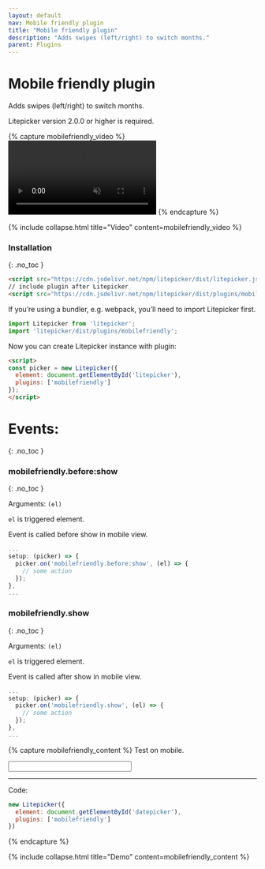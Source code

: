 ```yaml
---
layout: default
nav: Mobile friendly plugin
title: "Mobile friendly plugin"
description: "Adds swipes (left/right) to switch months."
parent: Plugins
---
```


# Mobile friendly plugin

Adds swipes (left/right) to switch months.

Litepicker version 2.0.0 or higher is required.

{% capture mobilefriendly_video %}
<video class="demo-video" autoplay="autoplay" muted loop preload="metadata">
    <source src="{{ '/assets/video/mobilefriendly.mp4' | relative_url }}" type="video/mp4">
</video>
{% endcapture %}

{% include collapse.html title="Video" content=mobilefriendly_video %}

### Installation
{: .no_toc }

```html
<script src="https://cdn.jsdelivr.net/npm/litepicker/dist/litepicker.js"></script>
// include plugin after Litepicker
<script src="https://cdn.jsdelivr.net/npm/litepicker/dist/plugins/mobilefriendly.js"></script>
```

If you’re using a bundler, e.g. webpack, you’ll need to import Litepicker first.

```ts
import Litepicker from 'litepicker';
import 'litepicker/dist/plugins/mobilefriendly';
```

Now you can create Litepicker instance with plugin:

```html
<script>
const picker = new Litepicker({ 
  element: document.getElementById('litepicker'),
  plugins: ['mobilefriendly']
});
</script>
```

# Events:
{: .no_toc }

### mobilefriendly.before:show
{: .no_toc }

Arguments: `(el)`

`el` is triggered element. 

Event is called before show in mobile view.

```js
...
setup: (picker) => {
  picker.on('mobilefriendly.before:show', (el) => {
    // some action
  });
},
...
```

### mobilefriendly.show
{: .no_toc }

Arguments: `(el)`

`el` is triggered element. 

Event is called after show in mobile view.

```js
...
setup: (picker) => {
  picker.on('mobilefriendly.show', (el) => {
    // some action
  });
},
...
```

{% capture mobilefriendly_content %}
Test on mobile.

<div style="display:flex">
  <input id="input-mobilefriendly" class="form-control" style="width: 250px" readonly/>
</div>
<div class="demo-wrapper" data-cfg="mobilefriendly"></div>

---

Code:

```js
new Litepicker({
  element: document.getElementById('datepicker'),
  plugins: ['mobilefriendly']
})
```
{% endcapture %}

{% include collapse.html title="Demo" content=mobilefriendly_content %}